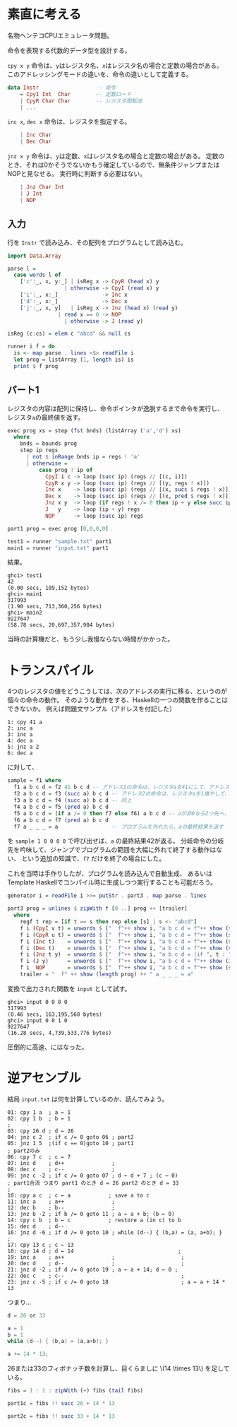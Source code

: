 # 素直に考える

名物ヘンテコCPUエミュレータ問題。

命令を表現する代数的データ型を設計する。

`cpy x y` 命令は、`y`はレジスタ名、`x`はレジスタ名の場合と定数の場合がある。
このアドレッシングモードの違いを、命令の違いとして定義する。

```haskell
data Instr                  -- 命令
    = CpyI Int  Char        -- 定数ロード
    | CpyR Char Char        -- レジスタ間転送
    | ...
```

`inc x`, `dec x` 命令は、レジスタを指定する。

```haskell
    | Inc Char
    | Dec Char
```

`jnz x y` 命令は、`y`は定数、`x`はレジスタ名の場合と定数の場合がある。
定数のとき、それは0かそうでないかもう確定しているので、無条件ジャンプまたはNOPと見なせる。
実行時に判断する必要はない。

```haskell
    | Jnz Char Int
    | J Int
    | NOP
```

## 入力

行を `Instr` で読み込み、その配列をプログラムとして読み込む。

```haskell
import Data.Array

parse l =
  case words l of
    ['c':_, x, y:_] | isReg x -> CpyR (head x) y
                  | otherwise -> CpyI (read x) y
    ['i':_, x:_]              -> Inc x
    ['d':_, x:_]              -> Dec x
    ['j':_, x, y]   | isReg x -> Jnz (head x) (read y)
                | read x == 0 -> NOP
                  | otherwise -> J (read y)

isReg (c:cs) = elem c "abcd" && null cs

runner i f = do
  is <- map parse . lines <$> readFile i
  let prog = listArray (1, length is) is
  print $ f prog
```

## パート1

レジスタの内容は配列に保持し、命令ポインタが逸脱するまで命令を実行し、
レジスタ`a`の最終値を返す。

```haskell
exec prog xs = step (fst bnds) (listArray ('a','d') xs)
  where
    bnds = bounds prog
    step ip regs
      | not $ inRange bnds ip = regs ! 'a'
      | otherwise =
          case prog ! ip of
            CpyI i c -> loop (succ ip) (regs // [(c, i)])
            CpyR x y -> loop (succ ip) (regs // [(y, regs ! x)])
            Inc x    -> loop (succ ip) (regs // [(x, succ $ regs ! x)])
            Dec x    -> loop (succ ip) (regs // [(x, pred $ regs ! x)])
            Jnz x y  -> loop (if regs ! x /= 0 then ip + y else succ ip) regs
            J   y    -> loop (ip + y) regs
            NOP      -> loop (succ ip) regs

part1 prog = exec prog [0,0,0,0]

test1 = runner "sample.txt" part1
main1 = runner "input.txt" part1
```

結果。

```
ghci> test1
42
(0.00 secs, 109,152 bytes)
ghci> main1
317993
(1.90 secs, 713,360,256 bytes)
ghci> main2
9227647
(58.78 secs, 20,697,357,904 bytes)
```

当時の計算機だと、もう少し我慢ならない時間がかかった。

# トランスパイル

4つのレジスタの値をどうこうしては、次のアドレスの実行に移る、というのが個々の命令の動作。
そのような動作をする、Haskellの一つの関数を作ることはできないか。
例えば問題文サンプル（アドレスを付記した）

```
1: cpy 41 a
2: inc a
3: inc a
4: dec a
5: jnz a 2
6: dec a
```

に対して、

```haskell
sample = f1 where
  f1 a b c d = f2 41 b c d -- アドレス1の命令は、レジスタaを41にして、アドレス2へ進む
  f2 a b c d = f3 (succ a) b c d -- アドレス2の命令は、レジスタaを1増やして、アドレス3へ進む
  f3 a b c d = f4 (succ a) b c d -- 同上
  f4 a b c d = f5 (pred a) b c d
  f5 a b c d = (if a /= 0 then f7 else f6) a b c d -- aが非0なら2つ先へ、さもなくば次へ
  f6 a b c d = f7 (pred a) b c d
  f7 a _ _ _ = a                 -- プログラムを外れたら、aの最終結果を返す
```

を `sample 1 0 0 0 0` で呼び出せば、`a` の最終結果42が返る。
分岐命令の分岐先を吟味して、ジャンプでプログラムの範囲を大幅に外れて終了する動作はない、
という追加の知識で、`f7` だけを終了の場合にした。

これを当時は手作りしたが、プログラムを読み込んで自動生成、
あるいはTemplate Haskellでコンパイル時に生成しつつ実行することも可能だろう。

```haskell
generator i = readFile i >>= putStr . part3 . map parse . lines

part3 prog = unlines $ zipWith f [0 ..] prog ++ [trailer]
  where
    regf t rep = [if t == s then rep else [s] | s <- "abcd"]
    f i (CpyI v t) = unwords $ ["  f"++ show i, "a b c d = f"++ show (succ i)] ++ regf t (show v)
    f i (CpyR u t) = unwords $ ["  f"++ show i, "a b c d = f"++ show (succ i)] ++ regf t [u]
    f i (Inc t)    = unwords $ ["  f"++ show i, "a b c d = f"++ show (succ i)] ++ regf t ("(succ " ++ t : ")")
    f i (Dec t)    = unwords $ ["  f"++ show i, "a b c d = f"++ show (succ i)] ++ regf t ("(pred " ++ t : ")")
    f i (Jnz t y)  = unwords $ ["  f"++ show i, "a b c d = (if ", t : " /= 0 then f" ++ show (i + y), "else f" ++ show (succ i), ") a b c d"]
    f i (J y)      = unwords $ ["  f"++ show i, "a b c d = f"++ show (i + y), "a b c d"]
    f i  NOP       = unwords $ ["  f"++ show i, "a b c d = f"++ show (succ i), "a b c d"]
    trailer = "  f" ++ show (length prog) ++ " a _ _ _ = a"
```

変換で出力された関数を `input` として試す。

```
ghci> input 0 0 0 0
317993
(0.46 secs, 163,195,568 bytes)
ghci> input 0 0 1 0
9227647
(16.28 secs, 4,739,533,776 bytes)
```

圧倒的に高速、にはなった。

# 逆アセンブル

結局 `input.txt` は何を計算しているのか、読んでみよう。

```
01: cpy 1 a  ; a ← 1
02: cpy 1 b  ; b ← 1
;
03: cpy 26 d ; d ← 26
04: jnz c 2  ; if c /= 0 goto 06 ; part2
05: jnz 1 5  ;(if c == 0)goto 10 ; part1
; part2のみ
06: cpy 7 c  ; c ← 7
07: inc d    ; d++               ;
08: dec c    ; c--               ;
09: jnz c -2 ; if c /= 0 goto 07 ; d ← d + 7 ; (c ← 0)
; part1合流 つまり part1 のとき d = 26 part2 のとき d = 33
;
10: cpy a c  ; c ← a            ; save a to c
11: inc a    ; a++               ;
12: dec b    ; b--               ;
13: jnz b -2 ; if b /= 0 goto 11 ; a ← a + b; (b ← 0)
14: cpy c b  ; b ← c            ; restore a (in c) to b
15: dec d    ; d--
16: jnz d -6 ; if d /= 0 goto 10 ; while (d--) { (b,a) = (a, a+b); }
;
17: cpy 13 c ; c ← 13
18: cpy 14 d ; d ← 14                                 ;
19: inc a    ; a++               ;                     ;
20: dec d    ; d--               ;                     ;
21: jnz d -2 ; if d /= 0 goto 19 ; a ← a + 14; d ← 0 ;
22: dec c    ; c--                                     ;
23: jnz c -5 ; if c /= 0 goto 18                       ; a ← a + 14 * 13
```

つまり…

```c
d = 26 or 33

a = 1
b = 1
while (d--) { (b,a) = (a,a+b); }

a += 14 * 13;
```

26または33のフィボナッチ数を計算し、目くらましに \\(14 \times 13\\) を足している。

```haskell
fibs = 1 : 1 : zipWith (+) fibs (tail fibs)

part1c = fibs !! succ 26 + 14 * 13

part2c = fibs !! succ 33 + 14 * 13
```
